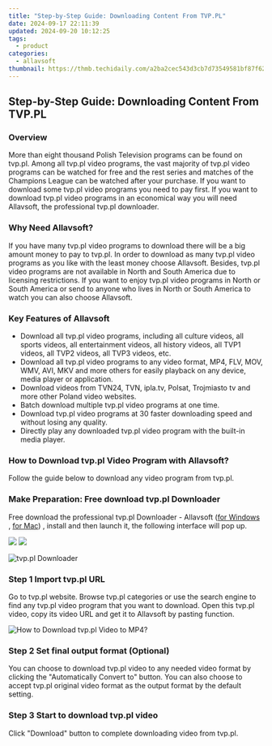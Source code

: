 ```yaml
---
title: "Step-by-Step Guide: Downloading Content From TVP.PL"
date: 2024-09-17 22:11:39
updated: 2024-09-20 10:12:25
tags:
  - product
categories:
  - allavsoft
thumbnail: https://thmb.techidaily.com/a2ba2cec543d3cb7d73549581bf87f628b1caa22c3c615e97abca1f75e16831c.jpg
---
```


## Step-by-Step Guide: Downloading Content From TVP.PL

### Overview

More than eight thousand Polish Television programs can be found on tvp.pl. Among all tvp.pl video programs, the vast majority of tvp.pl video programs can be watched for free and the rest series and matches of the Champions League can be watched after your purchase. If you want to download some tvp.pl video programs you need to pay first. If you want to download tvp.pl video programs in an economical way you will need Allavsoft, the professional tvp.pl downloader.

### Why Need Allavsoft?

If you have many tvp.pl video programs to download there will be a big amount money to pay to tvp.pl. In order to download as many tvp.pl video programs as you like with the least money choose Allavsoft. Besides, tvp.pl video programs are not available in North and South America due to licensing restrictions. If you want to enjoy tvp.pl video programs in North or South America or send to anyone who lives in North or South America to watch you can also choose Allavsoft.

### Key Features of Allavsoft

* Download all tvp.pl video programs, including all culture videos, all sports videos, all entertainment videos, all history videos, all TVP1 videos, all TVP2 videos, all TVP3 videos, etc.
* Download all tvp.pl video programs to any video format, MP4, FLV, MOV, WMV, AVI, MKV and more others for easily playback on any device, media player or application.
* Download videos from TVN24, TVN, ipla.tv, Polsat, Trojmiasto tv and more other Poland video websites.
* Batch download multiple tvp.pl video programs at one time.
* Download tvp.pl video programs at 30 faster downloading speed and without losing any quality.
* Directly play any downloaded tvp.pl video program with the built-in media player.

### How to Download tvp.pl Video Program with Allavsoft?

Follow the guide below to download any video program from tvp.pl.

### Make Preparation: Free download tvp.pl Downloader

Free download the professional tvp.pl Downloader - Allavsoft ([for Windows](https://tools.techidaily.com/allavsoft/products/) , [for Mac](https://tools.techidaily.com/allavsoft/products/)) , install and then launch it, the following interface will pop up.

[![](https://www.allavsoft.com/how-to/../images/how-to/free-download-win.jpg)](https://tools.techidaily.com/allavsoft/products/) [![](https://www.allavsoft.com/how-to/../images/how-to/free-download-mac.jpg)](https://tools.techidaily.com/allavsoft/products/)

![tvp.pl Downloader](https://www.allavsoft.com/how-to/../images/allavsoft/screen-shot-600.jpg)

### Step 1 Import tvp.pl URL

Go to tvp.pl website. Browse tvp.pl categories or use the search engine to find any tvp.pl video program that you want to download. Open this tvp.pl video, copy its video URL and get it to Allavsoft by pasting function.

![How to Download tvp.pl Video to MP4?](https://www.allavsoft.com/how-to/../images/how-to/download-rtmp-video/download-rtmp-video.jpg)

### Step 2 Set final output format (Optional)

You can choose to download tvp.pl video to any needed video format by clicking the "Automatically Convert to" button. You can also choose to accept tvp.pl original video format as the output format by the default setting.

### Step 3 Start to download tvp.pl video

Click "Download" button to complete downloading video from tvp.pl.

<ins class="adsbygoogle"
     style="display:block"
     data-ad-format="autorelaxed"
     data-ad-client="ca-pub-7571918770474297"
     data-ad-slot="1223367746"></ins>



<ins class="adsbygoogle"
     style="display:block"
     data-ad-client="ca-pub-7571918770474297"
     data-ad-slot="8358498916"
     data-ad-format="auto"
     data-full-width-responsive="true"></ins>
